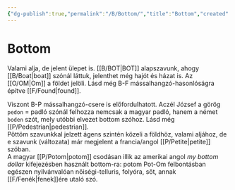```yaml
---
{"dg-publish":true,"permalink":"/B/Bottom/","title":"Bottom","created":"2023-11-21T09:15","updated":"2024-02-12T18:09"}
---
```



# Bottom

Valami alja, de jelent ülepet is. [[B/BOT\|BOT]] alapszavunk, ahogy [[B/Boat\|boat]] szónál láttuk, jelenthet még hajót és házat is. Az [[O/OM\|Om]] a földet jelöli. Lásd még B-F mássalhangzó-hasonlóságra építve [[F/Found\|found]].  

Viszont B-P mássalhangzó-csere is előfordulhatott. Aczél József a görög `pedon` = padló szónál felhozza nemcsak a magyar padló, hanem a német `boden` szót, mely utóbbi elvezet bottom szóhoz. Lásd még [[P/Pedestrian\|pedestrian]].  
Pöttöm szavunkkal jelzett ágens szintén közeli a földhöz, valami aljához, de e szavunk (változata) már megjelent a francia/angol [[P/Petite\|petite]] szóban.  
A magyar [[P/Potom\|potom]] csodásan illik az amerikai angol *my bottom dollar* kifejezésben használt bottom-ra: potom Pot-Om felbontásban egészen nyilvánvalóan nőiségi-telluris, folyóra, sőt, annak [[F/Fenék\|fenek]]ére utaló szó.  